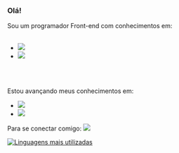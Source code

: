 ### Olá! 

Sou um programador Front-end com conhecimentos em:
<br>
<br>
- <img src="https://img.shields.io/badge/HTML5-E34F26?style=for-the-badge&logo=html5&logoColor=white">
- <img src="https://img.shields.io/badge/CSS3-1572B6?style=for-the-badge&logo=css3&logoColor=white">

<br>
<br>

Estou avançando meus conhecimentos em:
- <img src="https://img.shields.io/badge/JavaScript-F7DF1E?style=for-the-badge&logo=javascript&logoColor=black">
- <img src="https://img.shields.io/badge/React-20232A?style=for-the-badge&logo=react&logoColor=61DAFB">

Para se conectar comigo:
<a href="https://www.linkedin.com/in/mateus-oling-12241a23b/">
  <img src="https://www.google.com/imgres?imgurl=https%3A%2F%2Fcdn-icons-png.flaticon.com%2F512%2F174%2F174857.png&tbnid=JdyXos__tp7KHM&vet=12ahUKEwjv4s2pz6D_AhVjupUCHejeDUsQMygAegUIARDTAQ..i&imgrefurl=https%3A%2F%2Fwww.flaticon.com%2Fbr%2Ficone-gratis%2Flinkedin_174857&docid=vN5M6nzFDECBsM&w=512&h=512&q=icone%20linkedin&ved=2ahUKEwjv4s2pz6D_AhVjupUCHejeDUsQMygAegUIARDTAQ">
</a>

[![Linguagens mais utilizadas](https://github-readme-stats.vercel.app/api/top-langs/?username=Mateus-Oling)](https://github.com/anuraghazra/github-readme-stats)
   

<!--
**Mateus-Oling/Mateus-Oling** is a ✨ _special_ ✨ repository because its `README.md` (this file) appears on your GitHub profile.

Here are some ideas to get you started:

- 🔭 I’m currently working on ...
- 🌱 I’m currently learning ...
- 👯 I’m looking to collaborate on ...
- 🤔 I’m looking for help with ...
- 💬 Ask me about ...
- 📫 How to reach me: ...
- 😄 Pronouns: ...
- ⚡ Fun fact: ...
-->
